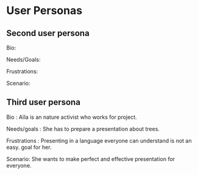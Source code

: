 # User Personas

## Second user persona

Bio:

Needs/Goals:

Frustrations:

Scenario:

## Third user persona

Bio : Aïla is an nature activist who works for project.

Needs/goals : She has to prepare a presentation about trees.

Frustrations : Presenting in a language everyone can understand is not an easy.
goal for her.

Scenario: She wants to make perfect and effective presentation for everyone.
